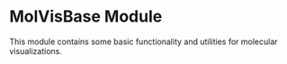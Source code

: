 # MolVisBase Module

This module contains some basic functionality and utilities for molecular visualizations.
